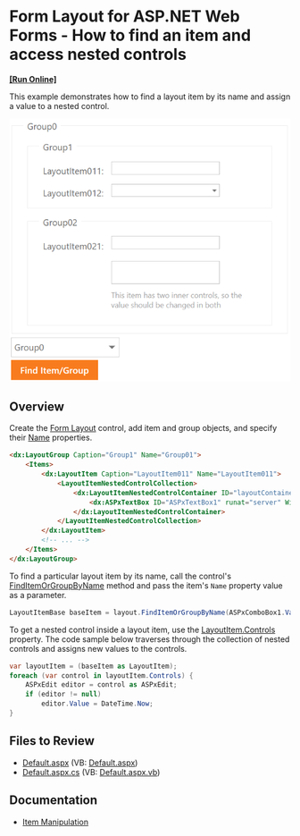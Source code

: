 # Form Layout for ASP.NET Web Forms - How to find an item and access nested controls
<!-- run online -->
**[[Run Online]](https://codecentral.devexpress.com/e4579/)**
<!-- run online end -->

This example demonstrates how to find a layout item by its name and assign a value to a nested control.

![FormLayout Items](findItem.png)

## Overview

Create the [Form Layout](https://docs.devexpress.com/AspNet/DevExpress.Web.ASPxFormLayout) control, add item and group objects, and specify their [Name](https://docs.devexpress.com/AspNet/DevExpress.Web.LayoutItemBase.Name) properties.

```aspx
<dx:LayoutGroup Caption="Group1" Name="Group01">
    <Items>
        <dx:LayoutItem Caption="LayoutItem011" Name="LayoutItem011">
            <LayoutItemNestedControlCollection>
                <dx:LayoutItemNestedControlContainer ID="layoutContainer1" runat="server">
                    <dx:ASPxTextBox ID="ASPxTextBox1" runat="server" Width="170px" />
                </dx:LayoutItemNestedControlContainer>
            </LayoutItemNestedControlCollection>
        </dx:LayoutItem>
        <!-- ... -->
    </Items>
</dx:LayoutGroup>
```

To find a particular layout item by its name, call the control's [FindItemOrGroupByName](https://docs.devexpress.com/AspNet/DevExpress.Web.ASPxFormLayout.FindItemOrGroupByName(System.String)) method and pass the item's `Name` property value as a parameter.

```csharp
LayoutItemBase baseItem = layout.FindItemOrGroupByName(ASPxComboBox1.Value.ToString()) as LayoutItemBase;
```

To get a nested control inside a layout item, use the [LayoutItem.Controls](https://docs.devexpress.com/AspNet/DevExpress.Web.LayoutItem.Controls) property. The code sample below traverses through the collection of nested controls and assigns new values to the controls.

```csharp
var layoutItem = (baseItem as LayoutItem);
foreach (var control in layoutItem.Controls) {
    ASPxEdit editor = control as ASPxEdit;
    if (editor != null)
        editor.Value = DateTime.Now;
}
```

## Files to Review

* [Default.aspx](./CS/Default.aspx) (VB: [Default.aspx](./VB/Default.aspx))
* [Default.aspx.cs](./CS/Default.aspx.cs) (VB: [Default.aspx.vb](./VB/Default.aspx.vb))

## Documentation

* [Item Manipulation](https://docs.devexpress.com/AspNet/14573/components/site-navigation-and-layout/form-layout/concepts/item-manipulation)
